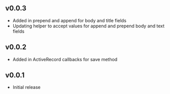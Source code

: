 ## v0.0.3

* Added in prepend and append for body and title fields
* Updating helper to accept values for append and prepend body and text
  fields

## v0.0.2

* Added in ActiveRecord callbacks for save method

## v0.0.1

* Initial release

